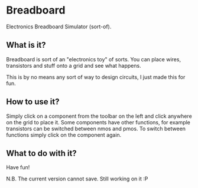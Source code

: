 Breadboard
==========

Electronics Breadboard Simulator (sort-of).

What is it?
-----------

Breadboard is sort of an "electronics toy" of sorts. You can place wires, transistors and stuff onto a grid and see what happens.

This is by no means any sort of way to design circuits, I just made this for fun.

How to use it?
--------------

Simply click on a component from the toolbar on the left and click anywhere on the grid to place it. Some components have other functions, for example transistors can be switched between nmos and pmos. To switch between functions simply click on the component again.

What to do with it?
-------------------

Have fun!

N.B. The current version cannot save. Still working on it :P
